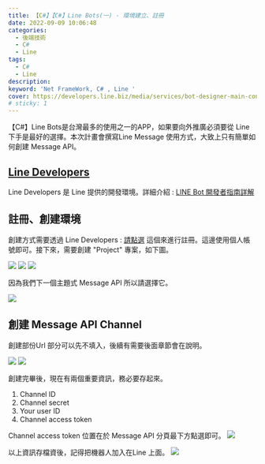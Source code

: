 ```yaml
---
title: 【C#】【C#】Line Bots(一) - 環境建立、註冊
date: 2022-09-09 10:06:48
categories: 
  - 後端技術
  - C#
  - Line
tags: 
  - C#
  - Line
description:
keyword: 'Net FrameWork, C# , Line '
cover: https://developers.line.biz/media/services/bot-designer-main-contents.png
# sticky: 1
---
```

【C#】Line Bots是台灣最多的使用之一的APP，如果要向外推廣必須要從 Line 下手是最好的選擇。本次計畫會撰寫Line Message 使用方式，大致上只有簡單如何創建 Message API。

## [Line Developers](https://developers.line.biz/zh-hant/)
Line Developers 是 Line 提供的開發環境。詳細介紹 : [LINE Bot 開發者指南詳解](https://engineering.linecorp.com/zh-hant/blog/line-bot-guideline-1/)

## 註冊、創建環境
創建方式需要透過 Line Developers : [請點選](https://developers.line.biz/zh-hant/) 這個來進行註冊。這邊使用個人帳號即可。接下來，需要創建 "Project" 專案，如下圖。

![](/img/dotnet/Line/Snipaste_2022-09-09_10-06-48.png)
![](/img/dotnet/Line/Snipaste_2022-09-09_10-13-48.png)
![](/img/dotnet/Line/Snipaste_2022-09-09_10-16-42.png)


因為我們下一個主題式 Message API 所以請選擇它。

![](/img/dotnet/Line/Snipaste_2022-09-09_10-24-50.png)

## 創建 Message API Channel
創建部份Url 部分可以先不填入，後續有需要後面章節會在說明。

![](/img/dotnet/Line/Snipaste_2022-09-09_10-30-47.png)
![](/img/dotnet/Line/Snipaste_2022-09-09_10-32-03.png)

創建完畢後，現在有兩個重要資訊，務必要存起來。
1. Channel ID 
2. Channel secret 
3. Your user ID 
4. Channel access token

Channel access token 位置在於 Message API 分頁最下方點選即可。
![](/img/dotnet/Line/Snipaste_2022-09-09_11-54-52.png)


以上資訊存檔資後，記得把機器人加入在Line 上面。
![](/img/dotnet/Line/Snipaste_2022-09-09_10-36-59.png)
